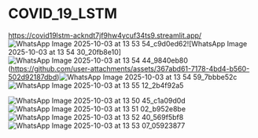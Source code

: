 # COVID_19_LSTM
https://covid19lstm-ackndt7jf9hw4ycuf34ts9.streamlit.app/
![WhatsApp Image 2025-10-03 at 13 53 54_c9d0ed62](https://github.com/user-attachments/assets/dedbb75f-9451-410e-bab4-e0b363cea08e)![WhatsApp Image 2025-10-03 at 13 54 30_20fb8e10]![WhatsApp Image 2025-10-03 at 13 54 44_9840eb80](https://github.com/user-attachments/assets/2d52959e-2a07-4647-b4fd-6168aaffb5c4)
(https://github.com/user-attachments/assets/367abd61-7178-4bd4-b560-502d92187dbd)![WhatsApp Image 2025-10-03 at 13 54 59_7bbbe52c](https://github.com/user-attachments/assets/f65e40a1-07b2-4d72-8a68-892e4dffc374)![WhatsApp Image 2025-10-03 at 13 55 12_2b4f92a5](https://github.com/user-attachments/assets/a1c84a65-b964-45c0-ba9c-bbfc6e093664)




![WhatsApp Image 2025-10-03 at 13 50 45_c1a09d0d](https://github.com/user-attachments/assets/901586ec-220d-41ab-b5ff-f3ee8c4b5422)
![WhatsApp Image 2025-10-03 at 13 51 02_b952e8be](https://github.com/user-attachments/assets/9410e904-dc86-4644-b68f-c09359fc0d59)
![WhatsApp Image 2025-10-03 at 13 52 40_569f5bf8](https://github.com/user-attachments/assets/61cd2395-858f-42e2-8d96-abde51231ae9)
![WhatsApp Image 2025-10-03 at 13 53 07_05923877](https://github.com/user-attachments/assets/86107743-58a1-4793-8e6e-f1576d123926)
